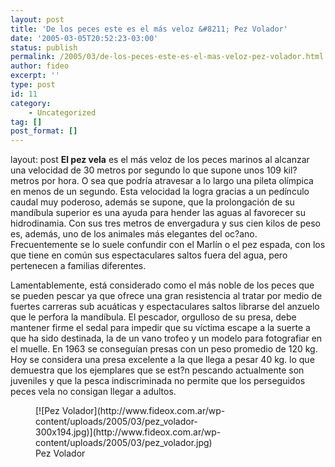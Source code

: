 ```yaml
---
layout: post
title: 'De los peces este es el más veloz &#8211; Pez Volador'
date: '2005-03-05T20:52:23-03:00'
status: publish
permalink: /2005/03/de-los-peces-este-es-el-mas-veloz-pez-volador.html
author: fideo
excerpt: ''
type: post
id: 11
category:
    - Uncategorized
tag: []
post_format: []
---
```

layout: post
**El pez vela** es el más veloz de los peces marinos al alcanzar una velocidad de 30 metros por segundo lo que supone unos 109 kil?metros por hora. O sea que podría atravesar a lo largo una pileta olímpica en menos de un segundo. Esta velocidad la logra gracias a un pedínculo caudal muy poderoso, además se supone, que la prolongación de su mandíbula superior es una ayuda para hender las aguas al favorecer su hidrodinamia. Con sus tres metros de envergadura y sus cien kilos de peso es, además, uno de los animales más elegantes del oc?ano. Frecuentemente se lo suele confundir con el Marlín o el pez espada, con los que tiene en común sus espectaculares saltos fuera del agua, pero pertenecen a familias diferentes.

Lamentablemente, está considerado como el más noble de los peces que se pueden pescar ya que ofrece una gran resistencia al tratar por medio de fuertes carreras sub acuáticas y espectaculares saltos librarse del anzuelo que le perfora la mandíbula. El pescador, orgulloso de su presa, debe mantener firme el sedal para impedir que su víctima escape a la suerte a que ha sido destinada, la de un vano trofeo y un modelo para fotografiar en el muelle. En 1963 se conseguían presas con un peso promedio de 120 kg. Hoy se considera una presa excelente a la que llega a pesar 40 kg. lo que demuestra que los ejemplares que se est?n pescando actualmente son juveniles y que la pesca indiscriminada no permite que los perseguidos peces vela no consigan llegar a adultos.

<figure aria-describedby="caption-attachment-872" class="wp-caption alignnone" id="attachment_872" style="width: 316px">[![Pez Volador](http://www.fideox.com.ar/wp-content/uploads/2005/03/pez_volador-300x194.jpg)](http://www.fideox.com.ar/wp-content/uploads/2005/03/pez_volador.jpg)<figcaption class="wp-caption-text" id="caption-attachment-872">Pez Volador</figcaption></figure>